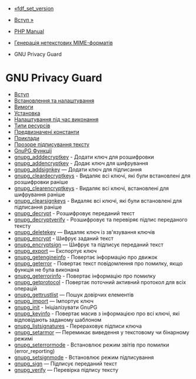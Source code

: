 - [«fdf_set_version](function.fdf-set-version.md)
- [Вступ »](intro.gnupg.md)

- [PHP Manual](index.md)
- [Генерація нетекстових MIME-форматів](refs.utilspec.nontext.md)
- GNU Privacy Guard

# GNU Privacy Guard

- [Вступ](intro.gnupg.md)
- [Встановлення та налаштування](gnupg.setup.md)
- [Вимоги](gnupg.requirements.md)
- [Установка](gnupg.installation.md)
- [Налаштування під час виконання](gnupg.configuration.md)
- [Типи ресурсів](gnupg.resources.md)
- [Предвизначені константи](gnupg.constants.md)
- [Приклади](gnupg.examples.md)
- [Прозоре підписування тексту](gnupg.examples-clearsign.md)
- [GnuPG Функції](ref.gnupg.md)
- [gnupg_adddecryptkey](function.gnupg-adddecryptkey.md) -
Додати ключ для розшифровки
- [gnupg_addencryptkey](function.gnupg-addencryptkey.md) -
Додає ключ для шифрування
- [gnupg_addsignkey](function.gnupg-addsignkey.md) — Додати
ключ для підписання
- [gnupg_cleardecryptkeys](function.gnupg-cleardecryptkeys.md) -
Видаляє всі ключі, які були встановлені для розшифровки
раніше
- [gnupg_clearencryptkeys](function.gnupg-clearencryptkeys.md) -
Видаляє всі ключі, встановлені для шифрування
раніше
- [gnupg_clearsignkeys](function.gnupg-clearsignkeys.md) -
Видаляє всі ключі, які були встановлені для підписання
раніше
- [gnupg_decrypt](function.gnupg-decrypt.md) - Розшифровує
переданий текст
- [gnupg_decryptverify](function.gnupg-decryptverify.md) -
Розшифровує та перевіряє підпис переданого тексту
- [gnupg_deletekey](function.gnupg-deletekey.md) — Видаляє ключ
із зв'язування ключів
- [gnupg_encrypt](function.gnupg-encrypt.md) - Шифрує заданий
текст
- [gnupg_encryptsign](function.gnupg-encryptsign.md) — Шифрує та
підписує переданий текст
- [gnupg_export](function.gnupg-export.md) — Експортує ключ
- [gnupg_getengineinfo](function.gnupg-getengineinfo.md) -
Повертає інформацію про движок
- [gnupg_geterror](function.gnupg-geterror.md) - Повертає
текст повідомлення про помилку, якщо функція не була виконана
- [gnupg_geterrorinfo](function.gnupg-geterrorinfo.md) -
Повертає інформацію про помилку
- [gnupg_getprotocol](function.gnupg-getprotocol.md) -
Повертає поточний активний протокол для всіх операцій
- [gnupg_gettrustlist](function.gnupg-gettrustlist.md) — Пошук
довірчих елементів
- [gnupg_import](function.gnupg-import.md) — Імпортує ключ
- [gnupg_init](function.gnupg-init.md) - Ініціалізувати GnuPG
- [gnupg_keyinfo](function.gnupg-keyinfo.md) - Повертає масив
з інформацією про всі ключі, які відповідають заданому
шаблоном
- [gnupg_listsignatures](function.gnupg-listsignatures.md) -
Перераховує підписи ключа
- [gnupg_setarmor](function.gnupg-setarmor.md) — Перемикає
виведення у текстовому чи бінарному режимі
- [gnupg_seterrormode](function.gnupg-seterrormode.md) -
Встановлює режим звітів про помилки (error_reporting)
- [gnupg_setsignmode](function.gnupg-setsignmode.md) -
Встановлює режим підписування
- [gnupg_sign](function.gnupg-sign.md) — Підписує переданий
текст
- [gnupg_verify](function.gnupg-verify.md) — Перевірка підпису
тексту
